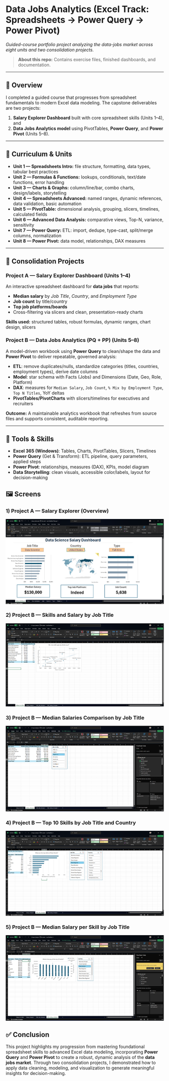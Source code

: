 # Data Jobs Analytics (Excel Track: Spreadsheets → Power Query → Power Pivot)
_Guided-course portfolio project analyzing the data-jobs market across eight units and two consolidation projects._

> **About this repo:** Contains exercise files, finished dashboards, and documentation.

---

## 📌 Overview
I completed a guided course that progresses from spreadsheet fundamentals to modern Excel data modeling. The capstone deliverables are two projects:
1)  **Salary Explorer Dashboard** built with core spreadsheet skills (Units 1–4), and  
2)  **Data Jobs Analytics model** using PivotTables, **Power Query**, and **Power Pivot** (Units 5–8).

---

## 🧱 Curriculum & Units

- **Unit 1 — Spreadsheets Intro:** file structure, formatting, data types, tabular best practices  
- **Unit 2 — Formulas & Functions:** lookups, conditionals, text/date functions, error handling  
- **Unit 3 — Charts & Graphs:** column/line/bar, combo charts, design/labels, storytelling  
- **Unit 4 — Spreadsheets Advanced:** named ranges, dynamic references, data validation, basic automation  
- **Unit 5 — PivotTable:** dimensional analysis, grouping, slicers, timelines, calculated fields  
- **Unit 6 — Advanced Data Analysis:** comparative views, Top-N, variance, sensitivity  
- **Unit 7 — Power Query:** ETL: import, dedupe, type-cast, split/merge columns, normalization  
- **Unit 8 — Power Pivot:** data model, relationships, DAX measures

---

## 🚀 Consolidation Projects

### Project A — **Salary Explorer Dashboard** (Units 1–4)
An interactive spreadsheet dashboard for **data jobs** that reports:
- **Median salary** by *Job Title*, *Country*, and *Employment Type*  
- **Job count** by title/country  
- **Top job platforms/boards**  
- Cross-filtering via slicers and clean, presentation-ready charts

**Skills used:** structured tables, robust formulas, dynamic ranges, chart design, slicers

### Project B — **Data Jobs Analytics (PQ + PP)** (Units 5–8)
A model-driven workbook using **Power Query** to clean/shape the data and **Power Pivot** to deliver repeatable, governed analysis:
- **ETL**: remove duplicates/nulls, standardize categories (titles, countries, employment types), derive date columns  
- **Model**: star schema with Facts (Jobs) and Dimensions (Date, Geo, Role, Platform)  
- **DAX**: measures for `Median Salary`, `Job Count`, `% Mix by Employment Type`, `Top N Titles`, YoY deltas  
- **PivotTables/PivotCharts** with slicers/timelines for executives and recruiters

**Outcome:** A maintainable analytics workbook that refreshes from source files and supports consistent, auditable reporting.

---

## 🧰 Tools & Skills
- **Excel 365 (Windows)**: Tables, Charts, PivotTables, Slicers, Timelines  
- **Power Query** (Get & Transform): ETL pipeline, query parameters, applied steps  
- **Power Pivot**: relationships, measures (DAX), KPIs, model diagram  
- **Data Storytelling**: clean visuals, accessible color/labels, layout for decision-making

## 🖼️ Screens


### 1) Project A — Salary Explorer (Overview)
![Salary Dashboard](/images/project_1.1.png)  

### 2) Project B — Skills and Salary by Job Title
![Power Query ETL](/images/project_2.1.png)  


### 3) Project B — Median Salaries Comparison by Job Title
![Data Model](/images/project_2.2.png)  

### 4) Project B — Top 10 Skills by Job Title and Country
![Pivot Report](/images/project_2.3.png)  

### 5) Project B — Median Salary per Skill by Job Title
![Pivot Report](/images/project_2.4.png)  


## ✅ Conclusion

This project highlights my progression from mastering foundational spreadsheet skills to advanced Excel data modeling, incorporating **Power Query** and **Power Pivot** to create a robust, dynamic analysis of the **data jobs market**. Through two consolidation projects, I demonstrated how to apply data cleaning, modeling, and visualization to generate meaningful insights for decision-making.



